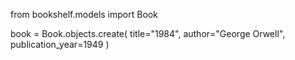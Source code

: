 from bookshelf.models import Book

book = Book.objects.create(
    title="1984",
    author="George Orwell",
    publication_year=1949
)

